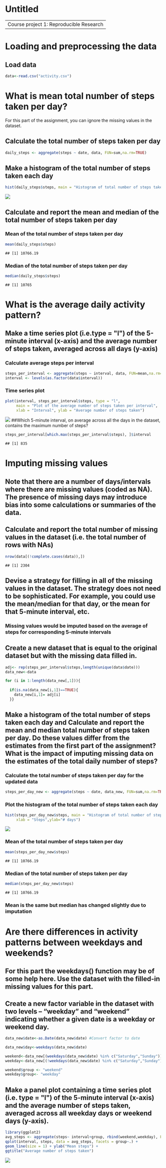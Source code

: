 Untitled
================

|                                         |
|:----------------------------------------|
| Course project 1: Reproducible Research |

Loading and preprocessing the data
==================================

Load data
---------

``` r
data<-read.csv("activity.csv")
```

What is mean total number of steps taken per day?
=================================================

For this part of the assignment, you can ignore the missing values in the dataset.

Calculate the total number of steps taken per day
-------------------------------------------------

``` r
daily_steps <- aggregate(steps ~ date, data, FUN=sum,na.rm=TRUE)
```

Make a histogram of the total number of steps taken each day
------------------------------------------------------------

``` r
hist(daily_steps$steps, main = "Histogram of total number of steps taken each day", xlab = "Steps",ylab="# days")
```

![](pa_test_files/figure-markdown_github/histogram_steps_per_day-1.png)

Calculate and report the mean and median of the total number of steps taken per day
-----------------------------------------------------------------------------------

### Mean of the total number of steps taken per day

``` r
mean(daily_steps$steps)
```

    ## [1] 10766.19

### Median of the total number of steps taken per day

``` r
median(daily_steps$steps)
```

    ## [1] 10765

What is the average daily activity pattern?
===========================================

Make a time series plot (i.e.type = "l") of the 5-minute interval (x-axis) and the average number of steps taken, averaged across all days (y-axis)
---------------------------------------------------------------------------------------------------------------------------------------------------

### Calculate average steps per interval

``` r
steps_per_interval <- aggregate(steps ~ interval, data, FUN=mean,na.rm=TRUE)
interval <- levels(as.factor(data$interval))
```

### Time series plot

``` r
plot(interval, steps_per_interval$steps, type = "l",
     main = "Plot of the average number of steps taken per interval",
     xlab = "Interval", ylab = "Average number of steps taken")
```

![](pa_test_files/figure-markdown_github/plot_steps_per_interval-1.png) \#\#Which 5-minute interval, on average across all the days in the dataset, contains the maximum number of steps?

``` r
steps_per_interval[which.max(steps_per_interval$steps), ]$interval
```

    ## [1] 835

Imputing missing values
=======================

Note that there are a number of days/intervals where there are missing values (coded as NA). The presence of missing days may introduce bias into some calculations or summaries of the data.
---------------------------------------------------------------------------------------------------------------------------------------------------------------------------------------------

Calculate and report the total number of missing values in the dataset (i.e. the total number of rows with NAs)
---------------------------------------------------------------------------------------------------------------

``` r
nrow(data[(!complete.cases(data)),])
```

    ## [1] 2304

Devise a strategy for filling in all of the missing values in the dataset. The strategy does not need to be sophisticated. For example, you could use the mean/median for that day, or the mean for that 5-minute interval, etc.
--------------------------------------------------------------------------------------------------------------------------------------------------------------------------------------------------------------------------------

### Missing values would be imputed based on the average of steps for corresponding 5-minute intervals

Create a new dataset that is equal to the original dataset but with the missing data filled in.
-----------------------------------------------------------------------------------------------

``` r
adj<- rep(steps_per_interval$steps,length(unique(data$date)))
data_new<-data

for (i in 1:length(data_new[,1])){  
  
  if(is.na(data_new[i,1])==TRUE){
    data_new[i,1]= adj[i]
  }}
```

Make a histogram of the total number of steps taken each day and Calculate and report the mean and median total number of steps taken per day. Do these values differ from the estimates from the first part of the assignment? What is the impact of imputing missing data on the estimates of the total daily number of steps?
--------------------------------------------------------------------------------------------------------------------------------------------------------------------------------------------------------------------------------------------------------------------------------------------------------------------------------

### Calculate the total number of steps taken per day for the updated data

``` r
steps_per_day_new <- aggregate(steps ~ date, data_new, FUN=sum,na.rm=TRUE)
```

### Plot the histogram of the total number of steps taken each day

``` r
hist(steps_per_day_new$steps, main = "Histogram of total number of steps taken each day", 
     xlab = "Steps",ylab="# days")
```

![](pa_test_files/figure-markdown_github/hist_steps_per_day_new-1.png)

### Mean of the total number of steps taken per day

``` r
mean(steps_per_day_new$steps)
```

    ## [1] 10766.19

### Median of the total number of steps taken per day

``` r
median(steps_per_day_new$steps)
```

    ## [1] 10766.19

### **Mean is the same but median has changed slightly due to imputation**

Are there differences in activity patterns between weekdays and weekends?
=========================================================================

For this part the weekdays() function may be of some help here. Use the dataset with the filled-in missing values for this part.
--------------------------------------------------------------------------------------------------------------------------------

Create a new factor variable in the dataset with two levels – “weekday” and “weekend” indicating whether a given date is a weekday or weekend day.
--------------------------------------------------------------------------------------------------------------------------------------------------

``` r
data_new$date<-as.Date(data_new$date) #Convert factor to date

data_new$day<-weekdays(data_new$date)

weekend<-data_new[(weekdays(data_new$date) %in% c("Saturday","Sunday")),]   
weekday<-data_new[(!weekdays(data_new$date) %in% c("Saturday","Sunday")),]

weekend$group <- "weekend"
weekday$group<- "weekday"
```

Make a panel plot containing a time series plot (i.e. type = "l") of the 5-minute interval (x-axis) and the average number of steps taken, averaged across all weekday days or weekend days (y-axis).
-----------------------------------------------------------------------------------------------------------------------------------------------------------------------------------------------------

``` r
library(ggplot2)
avg_steps <- aggregate(steps~ interval+group, rbind(weekend,weekday), FUN=mean,na.rm=TRUE)
qplot(interval, steps, data = avg_steps, facets = group~.) + 
geom_line(size = 1) + ylab("Mean steps") + 
ggtitle("Average number of steps taken")
```

![](pa_test_files/figure-markdown_github/panel_plot_steps_weekday-1.png)
